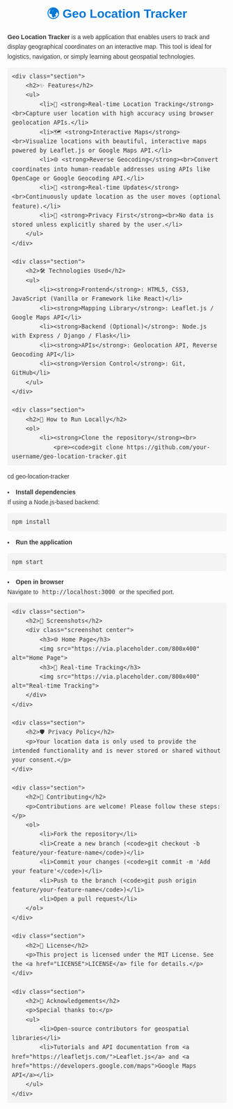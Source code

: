 <!DOCTYPE html>
<html lang="en">
<head>
    <meta charset="UTF-8">
    <meta name="viewport" content="width=device-width, initial-scale=1.0">
    <title>Geo Location Tracker</title>
    <style>
        body {
            font-family: Arial, sans-serif;
            line-height: 1.6;
            margin: 20px;
            color: #333;
        }
        h1, h2, h3 {
            color: #0078D7;
        }
        h1 {
            text-align: center;
        }
        .section {
            margin-bottom: 30px;
        }
        code {
            background: #f4f4f4;
            padding: 2px 5px;
            border-radius: 4px;
            font-size: 0.95em;
        }
        pre {
            background: #f4f4f4;
            padding: 10px;
            border-radius: 4px;
            overflow-x: auto;
        }
        ul {
            margin: 10px 0;
            padding-left: 20px;
        }
        li {
            margin-bottom: 8px;
        }
        .screenshot img {
            max-width: 100%;
            height: auto;
            border: 1px solid #ddd;
            border-radius: 4px;
            margin-bottom: 10px;
        }
        .center {
            text-align: center;
        }
    </style>
</head>
<body>
    <h1>🌍 Geo Location Tracker</h1>
    <p><strong>Geo Location Tracker</strong> is a web application that enables users to track and display geographical coordinates on an interactive map. This tool is ideal for logistics, navigation, or simply learning about geospatial technologies.</p>

    <div class="section">
        <h2>✨ Features</h2>
        <ul>
            <li>📍 <strong>Real-time Location Tracking</strong><br>Capture user location with high accuracy using browser geolocation APIs.</li>
            <li>🗺️ <strong>Interactive Maps</strong><br>Visualize locations with beautiful, interactive maps powered by Leaflet.js or Google Maps API.</li>
            <li>🌐 <strong>Reverse Geocoding</strong><br>Convert coordinates into human-readable addresses using APIs like OpenCage or Google Geocoding API.</li>
            <li>📡 <strong>Real-time Updates</strong><br>Continuously update location as the user moves (optional feature).</li>
            <li>🔐 <strong>Privacy First</strong><br>No data is stored unless explicitly shared by the user.</li>
        </ul>
    </div>

    <div class="section">
        <h2>🛠️ Technologies Used</h2>
        <ul>
            <li><strong>Frontend</strong>: HTML5, CSS3, JavaScript (Vanilla or Framework like React)</li>
            <li><strong>Mapping Library</strong>: Leaflet.js / Google Maps API</li>
            <li><strong>Backend (Optional)</strong>: Node.js with Express / Django / Flask</li>
            <li><strong>APIs</strong>: Geolocation API, Reverse Geocoding API</li>
            <li><strong>Version Control</strong>: Git, GitHub</li>
        </ul>
    </div>

    <div class="section">
        <h2>🚀 How to Run Locally</h2>
        <ol>
            <li><strong>Clone the repository</strong><br>
                <pre><code>git clone https://github.com/your-username/geo-location-tracker.git
cd geo-location-tracker</code></pre>
            </li>
            <li><strong>Install dependencies</strong><br>
                If using a Node.js-based backend:
                <pre><code>npm install</code></pre>
            </li>
            <li><strong>Run the application</strong><br>
                <pre><code>npm start</code></pre>
            </li>
            <li><strong>Open in browser</strong><br>
                Navigate to <code>http://localhost:3000</code> or the specified port.</li>
        </ol>
    </div>

    <div class="section">
        <h2>📸 Screenshots</h2>
        <div class="screenshot center">
            <h3>🌐 Home Page</h3>
            <img src="https://via.placeholder.com/800x400" alt="Home Page">
            <h3>📍 Real-time Tracking</h3>
            <img src="https://via.placeholder.com/800x400" alt="Real-time Tracking">
        </div>
    </div>

    <div class="section">
        <h2>🛡️ Privacy Policy</h2>
        <p>Your location data is only used to provide the intended functionality and is never stored or shared without your consent.</p>
    </div>

    <div class="section">
        <h2>🤝 Contributing</h2>
        <p>Contributions are welcome! Please follow these steps:</p>
        <ol>
            <li>Fork the repository</li>
            <li>Create a new branch (<code>git checkout -b feature/your-feature-name</code>)</li>
            <li>Commit your changes (<code>git commit -m 'Add your feature'</code>)</li>
            <li>Push to the branch (<code>git push origin feature/your-feature-name</code>)</li>
            <li>Open a pull request</li>
        </ol>
    </div>

    <div class="section">
        <h2>📜 License</h2>
        <p>This project is licensed under the MIT License. See the <a href="LICENSE">LICENSE</a> file for details.</p>
    </div>

    <div class="section">
        <h2>🌟 Acknowledgements</h2>
        <p>Special thanks to:</p>
        <ul>
            <li>Open-source contributors for geospatial libraries</li>
            <li>Tutorials and API documentation from <a href="https://leafletjs.com/">Leaflet.js</a> and <a href="https://developers.google.com/maps">Google Maps API</a></li>
        </ul>
    </div>
</body>
</html>

